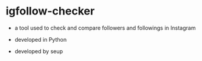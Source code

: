 # igfollow-checker

- a tool used to check and compare followers and followings in Instagram

- developed in Python
- developed by seup
